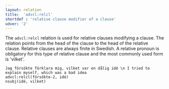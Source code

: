 ```yaml
---
layout: relation
title:  'advcl:relcl'
shortdef : 'relative clause modifier of a clause'
udver: '2'
---
```


The `advcl:relcl` relation is used for relative clauses modifying
a clause. The relation points from the head of the clause to the
head of the relative clause. Relative clauses are always finite in Swedish.
A relative pronoun is obligatory for this type of relative clause and the
most commonly used form is 'vilket'.

~~~ sdparse
Jag försökte förklara mig, vilket var en dålig idé \n I tried to explain myself, which was a bad idea
advcl:relcl(försökte-2, idé)
nsubj(idé, vilket)
~~~

<!-- Interlanguage links updated Po 11. listopadu 2024, 20:10:19 CET -->
